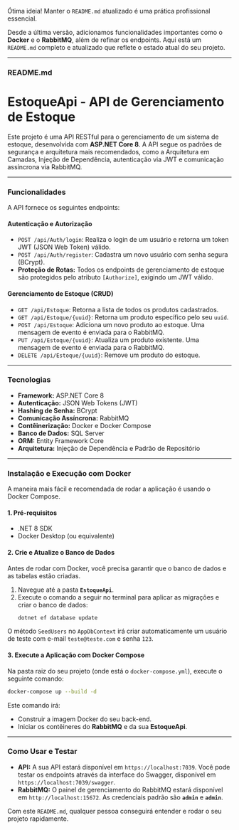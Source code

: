 Ótima ideia\! Manter o `README.md` atualizado é uma prática profissional essencial.

Desde a última versão, adicionamos funcionalidades importantes como o **Docker** e o **RabbitMQ**, além de refinar os endpoints. Aqui está um `README.md` completo e atualizado que reflete o estado atual do seu projeto.

-----

### README.md

# EstoqueApi - API de Gerenciamento de Estoque

Este projeto é uma API RESTful para o gerenciamento de um sistema de estoque, desenvolvida com **ASP.NET Core 8**. A API segue os padrões de segurança e arquitetura mais recomendados, como a Arquitetura em Camadas, Injeção de Dependência, autenticação via JWT e comunicação assíncrona via RabbitMQ.

-----

### Funcionalidades

A API fornece os seguintes endpoints:

#### **Autenticação e Autorização**

  * `POST /api/Auth/login`: Realiza o login de um usuário e retorna um token JWT (JSON Web Token) válido.
  * `POST /api/Auth/register`: Cadastra um novo usuário com senha segura (BCrypt).
  * **Proteção de Rotas:** Todos os endpoints de gerenciamento de estoque são protegidos pelo atributo `[Authorize]`, exigindo um JWT válido.

#### **Gerenciamento de Estoque (CRUD)**

  * `GET /api/Estoque`: Retorna a lista de todos os produtos cadastrados.
  * `GET /api/Estoque/{uuid}`: Retorna um produto específico pelo seu `uuid`.
  * `POST /api/Estoque`: Adiciona um novo produto ao estoque. Uma mensagem de evento é enviada para o RabbitMQ.
  * `PUT /api/Estoque/{uuid}`: Atualiza um produto existente. Uma mensagem de evento é enviada para o RabbitMQ.
  * `DELETE /api/Estoque/{uuid}`: Remove um produto do estoque.

-----

### Tecnologias

  * **Framework:** ASP.NET Core 8
  * **Autenticação:** JSON Web Tokens (JWT)
  * **Hashing de Senha:** BCrypt
  * **Comunicação Assíncrona:** RabbitMQ
  * **Contêinerização:** Docker e Docker Compose
  * **Banco de Dados:** SQL Server
  * **ORM:** Entity Framework Core
  * **Arquitetura:** Injeção de Dependência e Padrão de Repositório

-----

### Instalação e Execução com Docker

A maneira mais fácil e recomendada de rodar a aplicação é usando o Docker Compose.

#### **1. Pré-requisitos**

  * .NET 8 SDK
  * Docker Desktop (ou equivalente)

#### **2. Crie e Atualize o Banco de Dados**

Antes de rodar com Docker, você precisa garantir que o banco de dados e as tabelas estão criadas.

1.  Navegue até a pasta **`EstoqueApi`**.
2.  Execute o comando a seguir no terminal para aplicar as migrações e criar o banco de dados:
    ```bash
    dotnet ef database update
    ```

O método `SeedUsers` no `AppDbContext` irá criar automaticamente um usuário de teste com e-mail `teste@teste.com` e senha `123`.

#### **3. Execute a Aplicação com Docker Compose**

Na pasta raiz do seu projeto (onde está o `docker-compose.yml`), execute o seguinte comando:

```bash
docker-compose up --build -d
```

Este comando irá:

  * Construir a imagem Docker do seu back-end.
  * Iniciar os contêineres do **RabbitMQ** e da sua **EstoqueApi**.

-----

### Como Usar e Testar

  * **API:** A sua API estará disponível em `https://localhost:7039`. Você pode testar os endpoints através da interface do Swagger, disponível em `https://localhost:7039/swagger`.
  * **RabbitMQ:** O painel de gerenciamento do RabbitMQ estará disponível em `http://localhost:15672`. As credenciais padrão são **`admin`** e **`admin`**.

Com este `README.md`, qualquer pessoa conseguirá entender e rodar o seu projeto rapidamente.